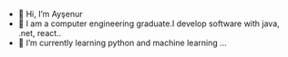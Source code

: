 - 👋 Hi, I’m Ayşenur
- 👀  I am a computer engineering graduate.I develop software with java, .net, react..
- 🌱 I’m currently learning python and machine learning ...


<!---
aislyndev/aislyndev is a ✨ special ✨ repository because its `README.md` (this file) appears on your GitHub profile.
You can click the Preview link to take a look at your changes.
--->
